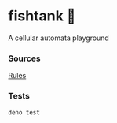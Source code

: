 # fishtank 🐠
A cellular automata playground

### Sources
[Rules](http://golly.sourceforge.net/Help/Algorithms/QuickLife.html)

### Tests
`deno test`
